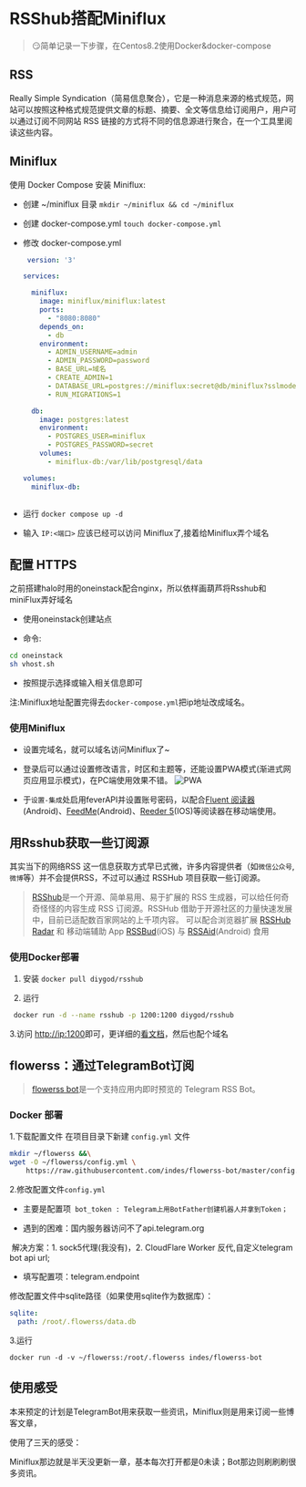 # RSShub搭配Miniflux



> 😏简单记录一下步骤，在Centos8.2使用Docker&docker-compose

## RSS

Really Simple Syndication（简易信息聚合），它是一种消息来源的格式规范，网站可以按照这种格式规范提供文章的标题、摘要、全文等信息给订阅用户，用户可以通过订阅不同网站 RSS 链接的方式将不同的信息源进行聚合，在一个工具里阅读这些内容。

## Miniflux

使用 Docker Compose 安装 Miniflux:

- 创建 ~/miniflux 目录
`mkdir ~/miniflux && cd ~/miniflux`

- 创建 docker-compose.yml
  `touch docker-compose.yml`

- 修改 docker-compose.yml

  ```yaml
   version: '3'
  
  services:
  
    miniflux:
      image: miniflux/miniflux:latest
      ports:
        - "8080:8080"
      depends_on:
        - db
      environment:
        - ADMIN_USERNAME=admin
        - ADMIN_PASSWORD=password
        - BASE_URL=域名
        - CREATE_ADMIN=1
        - DATABASE_URL=postgres://miniflux:secret@db/miniflux?sslmode=disable
        - RUN_MIGRATIONS=1
  
    db:
      image: postgres:latest
      environment:
        - POSTGRES_USER=miniflux
        - POSTGRES_PASSWORD=secret
      volumes:
        - miniflux-db:/var/lib/postgresql/data
  
  volumes:
    miniflux-db:
   
  ```
  
- 运行 `docker compose up -d`

- 输入 `IP:<端口>` 应该已经可以访问 Miniflux了,接着给Miniflux弄个域名

## 配置 HTTPS

之前搭建halo时用的oneinstack配合nginx，所以依样画葫芦将Rsshub和miniFlux弄好域名

- 使用oneinstack创建站点

- 命令:

``` bash
cd oneinstack
sh vhost.sh
```

- 按照提示选择或输入相关信息即可

注:Miniflux地址配置完得去`docker-compose.yml`把ip地址改成域名。
### 使用Miniflux
- 设置完域名，就可以域名访问Miniflux了~

- 登录后可以通过设置修改语言，时区和主题等，还能设置PWA模式(渐进式网页应用显示模式)，在PC端使用效果不错。
![PWA](https://pic.howe0116.com/img/20220430202546.png)
- 于`设置-集成`处启用feverAPI并设置账号密码，以配合[Fluent 阅读器](https://github.com/yang991178/fluent-reader-lite/releases)(Android)、[FeedMe](https://play.google.com/store/apps/details?id=com.seazon.feedme)(Android)、[Reeder 5](https://reederapp.com/)(IOS)等阅读器在移动端使用。

## 用Rsshub获取一些订阅源

其实当下的网络RSS 这一信息获取方式早已式微，许多内容提供者（如`微信公众号`,`微博`等）并不会提供RSS，不过可以通过 RSSHub 项目获取一些订阅源。
> [RSShub](https://docs.rsshub.app/)是一个开源、简单易用、易于扩展的 RSS 生成器，可以给任何奇奇怪怪的内容生成 RSS 订阅源。RSSHub 借助于开源社区的力量快速发展中，目前已适配数百家网站的上千项内容。
> 可以配合浏览器扩展 [RSSHub Radar](https://github.com/DIYgod/RSSHub-Radar) 和 移动端辅助 App [RSSBud](https://github.com/Cay-Zhang/RSSBud)(iOS) 与 [RSSAid](https://github.com/LeetaoGoooo/RSSAid)(Android) 食用

### 使用Docker部署

1. 安装 `docker pull diygod/rsshub`

2. 运行

``` bash
 docker run -d --name rsshub -p 1200:1200 diygod/rsshub
```

3.访问 <http://ip:1200>即可，更详细的[看文档](https://docs.rsshub.app/)，然后也配个域名



## flowerss：通过TelegramBot订阅 



> [flowerss bot](https://flowerss-bot.vercel.app/#/?id=flowerss-bot)是一个支持应用内即时预览的 Telegram RSS Bot。

### Docker 部署

1.下载配置文件 在项目目录下新建 `config.yml` 文件

```bash
mkdir ~/flowerss &&\
wget -O ~/flowerss/config.yml \
    https://raw.githubusercontent.com/indes/flowerss-bot/master/config.yml.sampleCopy to clipboardErrorCopied
```

2.修改配置文件`config.yml`

- 主要是配置项` bot_token : Telegram上用BotFather创建机器人并拿到Token；`

- 遇到的困难：国内服务器访问不了api.telegram.org

​		解决方案：1. sock5代理(我没有)，2. CloudFlare Worker 反代,自定义telegram bot api url;

- 填写配置项：telegram.endpoint


修改配置文件中sqlite路径（如果使用sqlite作为数据库）：

```yaml
sqlite:
  path: /root/.flowerss/data.db
```

3.运行

```shell
docker run -d -v ~/flowerss:/root/.flowerss indes/flowerss-bot
```



## 使用感受

本来预定的计划是TelegramBot用来获取一些资讯，Miniflux则是用来订阅一些博客文章，

使用了三天的感受：

Miniflux那边就是半天没更新一章，基本每次打开都是0未读；Bot那边则刷刷刷很多资讯。


